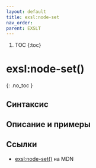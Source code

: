 ```yaml
---
layout: default
title: exsl​:node-set
nav_order:
parent: EXSLT
---
```


<!-- prettier-ignore-start -->
1. TOC
{:toc}

# exsl​:node-set()
{: .no_toc }
<!-- prettier-ignore-end -->

## Синтаксис

## Описание и примеры

## Ссылки

- [exsl​:node-set()](https://developer.mozilla.org/en-US/docs/Web/EXSLT/exsl/node-set) на MDN

